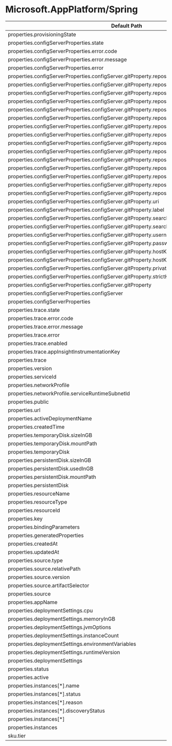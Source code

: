 # Microsoft.AppPlatform/Spring

| Default Path | Alias |
|---|---|
| properties.provisioningState | Microsoft.AppPlatform/Spring/provisioningState |
| properties.configServerProperties.state | Microsoft.AppPlatform/Spring/configServerProperties.state |
| properties.configServerProperties.error.code | Microsoft.AppPlatform/Spring/configServerProperties.error.code |
| properties.configServerProperties.error.message | Microsoft.AppPlatform/Spring/configServerProperties.error.message |
| properties.configServerProperties.error | Microsoft.AppPlatform/Spring/configServerProperties.error |
| properties.configServerProperties.configServer.gitProperty.repositories[*].name | Microsoft.AppPlatform/Spring/configServerProperties.configServer.gitProperty.repositories[*].name |
| properties.configServerProperties.configServer.gitProperty.repositories[*].pattern[*] | Microsoft.AppPlatform/Spring/configServerProperties.configServer.gitProperty.repositories[*].pattern[*] |
| properties.configServerProperties.configServer.gitProperty.repositories[*].pattern | Microsoft.AppPlatform/Spring/configServerProperties.configServer.gitProperty.repositories[*].pattern |
| properties.configServerProperties.configServer.gitProperty.repositories[*].uri | Microsoft.AppPlatform/Spring/configServerProperties.configServer.gitProperty.repositories[*].uri |
| properties.configServerProperties.configServer.gitProperty.repositories[*].label | Microsoft.AppPlatform/Spring/configServerProperties.configServer.gitProperty.repositories[*].label |
| properties.configServerProperties.configServer.gitProperty.repositories[*].searchPaths[*] | Microsoft.AppPlatform/Spring/configServerProperties.configServer.gitProperty.repositories[*].searchPaths[*] |
| properties.configServerProperties.configServer.gitProperty.repositories[*].searchPaths | Microsoft.AppPlatform/Spring/configServerProperties.configServer.gitProperty.repositories[*].searchPaths |
| properties.configServerProperties.configServer.gitProperty.repositories[*].username | Microsoft.AppPlatform/Spring/configServerProperties.configServer.gitProperty.repositories[*].username |
| properties.configServerProperties.configServer.gitProperty.repositories[*].password | Microsoft.AppPlatform/Spring/configServerProperties.configServer.gitProperty.repositories[*].password |
| properties.configServerProperties.configServer.gitProperty.repositories[*].hostKey | Microsoft.AppPlatform/Spring/configServerProperties.configServer.gitProperty.repositories[*].hostKey |
| properties.configServerProperties.configServer.gitProperty.repositories[*].hostKeyAlgorithm | Microsoft.AppPlatform/Spring/configServerProperties.configServer.gitProperty.repositories[*].hostKeyAlgorithm |
| properties.configServerProperties.configServer.gitProperty.repositories[*].privateKey | Microsoft.AppPlatform/Spring/configServerProperties.configServer.gitProperty.repositories[*].privateKey |
| properties.configServerProperties.configServer.gitProperty.repositories[*].strictHostKeyChecking | Microsoft.AppPlatform/Spring/configServerProperties.configServer.gitProperty.repositories[*].strictHostKeyChecking |
| properties.configServerProperties.configServer.gitProperty.repositories[*] | Microsoft.AppPlatform/Spring/configServerProperties.configServer.gitProperty.repositories[*] |
| properties.configServerProperties.configServer.gitProperty.repositories | Microsoft.AppPlatform/Spring/configServerProperties.configServer.gitProperty.repositories |
| properties.configServerProperties.configServer.gitProperty.uri | Microsoft.AppPlatform/Spring/configServerProperties.configServer.gitProperty.uri |
| properties.configServerProperties.configServer.gitProperty.label | Microsoft.AppPlatform/Spring/configServerProperties.configServer.gitProperty.label |
| properties.configServerProperties.configServer.gitProperty.searchPaths[*] | Microsoft.AppPlatform/Spring/configServerProperties.configServer.gitProperty.searchPaths[*] |
| properties.configServerProperties.configServer.gitProperty.searchPaths | Microsoft.AppPlatform/Spring/configServerProperties.configServer.gitProperty.searchPaths |
| properties.configServerProperties.configServer.gitProperty.username | Microsoft.AppPlatform/Spring/configServerProperties.configServer.gitProperty.username |
| properties.configServerProperties.configServer.gitProperty.password | Microsoft.AppPlatform/Spring/configServerProperties.configServer.gitProperty.password |
| properties.configServerProperties.configServer.gitProperty.hostKey | Microsoft.AppPlatform/Spring/configServerProperties.configServer.gitProperty.hostKey |
| properties.configServerProperties.configServer.gitProperty.hostKeyAlgorithm | Microsoft.AppPlatform/Spring/configServerProperties.configServer.gitProperty.hostKeyAlgorithm |
| properties.configServerProperties.configServer.gitProperty.privateKey | Microsoft.AppPlatform/Spring/configServerProperties.configServer.gitProperty.privateKey |
| properties.configServerProperties.configServer.gitProperty.strictHostKeyChecking | Microsoft.AppPlatform/Spring/configServerProperties.configServer.gitProperty.strictHostKeyChecking |
| properties.configServerProperties.configServer.gitProperty | Microsoft.AppPlatform/Spring/configServerProperties.configServer.gitProperty |
| properties.configServerProperties.configServer | Microsoft.AppPlatform/Spring/configServerProperties.configServer |
| properties.configServerProperties | Microsoft.AppPlatform/Spring/configServerProperties |
| properties.trace.state | Microsoft.AppPlatform/Spring/trace.state |
| properties.trace.error.code | Microsoft.AppPlatform/Spring/trace.error.code |
| properties.trace.error.message | Microsoft.AppPlatform/Spring/trace.error.message |
| properties.trace.error | Microsoft.AppPlatform/Spring/trace.error |
| properties.trace.enabled | Microsoft.AppPlatform/Spring/trace.enabled |
| properties.trace.appInsightInstrumentationKey | Microsoft.AppPlatform/Spring/trace.appInsightInstrumentationKey |
| properties.trace | Microsoft.AppPlatform/Spring/trace |
| properties.version | Microsoft.AppPlatform/Spring/version |
| properties.serviceId | Microsoft.AppPlatform/Spring/serviceId |
| properties.networkProfile | Microsoft.AppPlatform/Spring/networkProfile |
| properties.networkProfile.serviceRuntimeSubnetId | Microsoft.AppPlatform/Spring/networkProfile.serviceRuntimeSubnetId |
| properties.public | Microsoft.AppPlatform/Spring/apps.public |
| properties.url | Microsoft.AppPlatform/Spring/apps.url |
| properties.activeDeploymentName | Microsoft.AppPlatform/Spring/apps.activeDeploymentName |
| properties.createdTime | Microsoft.AppPlatform/Spring/apps.createdTime |
| properties.temporaryDisk.sizeInGB | Microsoft.AppPlatform/Spring/apps.temporaryDisk.sizeInGB |
| properties.temporaryDisk.mountPath | Microsoft.AppPlatform/Spring/apps.temporaryDisk.mountPath |
| properties.temporaryDisk | Microsoft.AppPlatform/Spring/apps.temporaryDisk |
| properties.persistentDisk.sizeInGB | Microsoft.AppPlatform/Spring/apps.persistentDisk.sizeInGB |
| properties.persistentDisk.usedInGB | Microsoft.AppPlatform/Spring/apps.persistentDisk.usedInGB |
| properties.persistentDisk.mountPath | Microsoft.AppPlatform/Spring/apps.persistentDisk.mountPath |
| properties.persistentDisk | Microsoft.AppPlatform/Spring/apps.persistentDisk |
| properties.resourceName | Microsoft.AppPlatform/Spring/apps.bindings.resourceName |
| properties.resourceType | Microsoft.AppPlatform/Spring/apps.bindings.resourceType |
| properties.resourceId | Microsoft.AppPlatform/Spring/apps.bindings.resourceId |
| properties.key | Microsoft.AppPlatform/Spring/apps.bindings.key |
| properties.bindingParameters | Microsoft.AppPlatform/Spring/apps.bindings.bindingParameters |
| properties.generatedProperties | Microsoft.AppPlatform/Spring/apps.bindings.generatedProperties |
| properties.createdAt | Microsoft.AppPlatform/Spring/apps.bindings.createdAt |
| properties.updatedAt | Microsoft.AppPlatform/Spring/apps.bindings.updatedAt |
| properties.source.type | Microsoft.AppPlatform/Spring/apps.deployments.source.type |
| properties.source.relativePath | Microsoft.AppPlatform/Spring/apps.deployments.source.relativePath |
| properties.source.version | Microsoft.AppPlatform/Spring/apps.deployments.source.version |
| properties.source.artifactSelector | Microsoft.AppPlatform/Spring/apps.deployments.source.artifactSelector |
| properties.source | Microsoft.AppPlatform/Spring/apps.deployments.source |
| properties.appName | Microsoft.AppPlatform/Spring/apps.deployments.appName |
| properties.deploymentSettings.cpu | Microsoft.AppPlatform/Spring/apps.deployments.deploymentSettings.cpu |
| properties.deploymentSettings.memoryInGB | Microsoft.AppPlatform/Spring/apps.deployments.deploymentSettings.memoryInGB |
| properties.deploymentSettings.jvmOptions | Microsoft.AppPlatform/Spring/apps.deployments.deploymentSettings.jvmOptions |
| properties.deploymentSettings.instanceCount | Microsoft.AppPlatform/Spring/apps.deployments.deploymentSettings.instanceCount |
| properties.deploymentSettings.environmentVariables | Microsoft.AppPlatform/Spring/apps.deployments.deploymentSettings.environmentVariables |
| properties.deploymentSettings.runtimeVersion | Microsoft.AppPlatform/Spring/apps.deployments.deploymentSettings.runtimeVersion |
| properties.deploymentSettings | Microsoft.AppPlatform/Spring/apps.deployments.deploymentSettings |
| properties.status | Microsoft.AppPlatform/Spring/apps.deployments.status |
| properties.active | Microsoft.AppPlatform/Spring/apps.deployments.active |
| properties.instances[*].name | Microsoft.AppPlatform/Spring/apps.deployments.instances[*].name |
| properties.instances[*].status | Microsoft.AppPlatform/Spring/apps.deployments.instances[*].status |
| properties.instances[*].reason | Microsoft.AppPlatform/Spring/apps.deployments.instances[*].reason |
| properties.instances[*].discoveryStatus | Microsoft.AppPlatform/Spring/apps.deployments.instances[*].discoveryStatus |
| properties.instances[*] | Microsoft.AppPlatform/Spring/apps.deployments.instances[*] |
| properties.instances | Microsoft.AppPlatform/Spring/apps.deployments.instances |
| sku.tier | Microsoft.AppPlatform/Spring/sku.tier |

